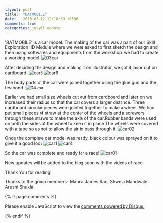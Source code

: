 ```yaml
---
layout: post
title:  "BATMOBILE"
date:   2018-03-12 12:10:39 +0530
comments: true
categories: jekyll update
---
```

 'BATMOBILE' is a car model. The making of the car was a part of our Skill Exploration IID Module where we were asked to first sketch the design and then using softwares and equipments from the workshop, we had to create a working model.
 ![03car](https://user-images.githubusercontent.com/36836659/37873041-dac7f616-3031-11e8-8c1a-c699fd83cfe3.jpg)

After deciding the design and making it on illustrator, we got it lasor cut on cardboard.
![car3](https://user-images.githubusercontent.com/36836659/37270573-516216cc-25f5-11e8-8dbb-7e833a5e8b5e.jpg)
![car6](https://user-images.githubusercontent.com/36836659/37270566-4a4b5204-25f5-11e8-8a19-f568ab487634.jpg)

The body parts of the car were joined together using the glue gun and the fevibond.
![04 car](https://user-images.githubusercontent.com/36836659/37873136-ac1a1a72-3033-11e8-82cb-9427bd79b889.jpg)

Earlier we had small size wheels cut out from cardboard and later on we increased their radius so that the car covers a larger distance. Three cardboard circular pieces were jointed together to make a wheel. We had put small pieces of straw at the center of the wheels and a screwers through these straws to make the axle of the car.Rubber bands were used on both the sides of the wheel to keep it in place.The wheels were covered with a tape so as not to allow the air to pass through it.
![car02](https://user-images.githubusercontent.com/36836659/37872961-292a8a64-3030-11e8-9667-09d19b6805d8.jpg)

Once the complete car model was ready, black colour was sprayed on it to give it a good look.![car1](https://user-images.githubusercontent.com/36836659/37269737-e7bb9dcc-25f1-11e8-9c89-e961dc29ac29.jpg)
![car4](https://user-images.githubusercontent.com/36836659/37270571-4f3131f8-25f5-11e8-9e9a-369333fad127.jpg)

So the car was complete and ready for a race!
![car01](https://user-images.githubusercontent.com/36836659/37872960-26131486-3030-11e8-963c-6af87976e10e.jpg)

New updates will be added to the blog soon with the videos of race.

Thank You for reading!

Thanks to the group members-  Manna James Rao,
                              Shweta Mandwale'
                              Arushi Shukla.

{% if page.comments %}
<div id="disqus_thread"></div>
<script>

/**
*  RECOMMENDED CONFIGURATION VARIABLES: EDIT AND UNCOMMENT THE SECTION BELOW TO INSERT DYNAMIC VALUES FROM YOUR PLATFORM OR CMS.
*  LEARN WHY DEFINING THESE VARIABLES IS IMPORTANT: https://disqus.com/admin/universalcode/#configuration-variables*/
/*
var disqus_config = function () {
this.page.url = PAGE_URL;  // Replace PAGE_URL with your page's canonical URL variable
this.page.identifier = PAGE_IDENTIFIER; // Replace PAGE_IDENTIFIER with your page's unique identifier variable
};
*/
(function() { // DON'T EDIT BELOW THIS LINE
var d = document, s = d.createElement('script');
s.src = 'https://shweta-mandwale-github-io.disqus.com/embed.js';
s.setAttribute('data-timestamp', +new Date());
(d.head || d.body).appendChild(s);
})();
</script>
<noscript>Please enable JavaScript to view the <a href="https://disqus.com/?ref_noscript">comments powered by Disqus.</a></noscript>

{% endif %}
